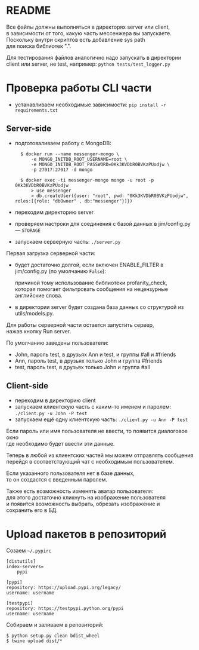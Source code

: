 # README
Все файлы должны выполняться в директорях server или client,  
в зависимости от того, какую часть мессенжера вы запускаете.  
Поскольку внутри скриптов есть добавление sys path  
для поиска библиотек ".".

Для тестирования файлов аналогично надо запускать в
директории client или server, не test, например:
```python tests/test_logger.py```


# Проверка работы CLI части

- устанавливаем необходимые зависимости:
```pip install -r requirements.txt```

## Server-side

- подготоваливаем работу с MongoDB:

        $ docker run --name messenger-mongo \
            -e MONGO_INITDB_ROOT_USERNAME=root \
            -e MONGO_INITDB_ROOT_PASSWORD=0Kk3KVDbR0BVKzPUodjw \
            -p 27017:27017 -d mongo

        $ docker exec -ti messenger-mongo mongo -u root -p 0Kk3KVDbR0BVKzPUodjw
            > use messenger
            > db.createUser({user: "root", pwd: "0Kk3KVDbR0BVKzPUodjw", roles:[{role: "dbOwner" , db:"messenger"}]})

- переходим директорию server
- проверяем настроки для соединения с базой данных в jim/config.py — ```STORAGE```
- запускаем серверную часть: ```./server.py```

Первая загрузка серверной части:

- будет достаточно долгой, если включен ENABLE_FILTER в jim/config.py (по умолчанию `False`):

    причиной тому использование библиотеки profanity_check,  
    которая помогает фильтровать сообщения на нецензурные английские слова.

- в директории server будет создана база данных со структурой из utils/models.py.  

Для работы серверной части остается запустить сервер,  
нажав кнопку Run server.
  
По умолчанию заведены пользователи:

- John, пароль test, в друзьях Ann и test, и группы #all и #friends
- Ann, пароль test, в друзьях только John и группа #friends
- test, пароль test, в друзьях только John и группа #all


## Client-side

- переходим в директорию client
- запускаем клиентскую часть с каким-то именем и паролем: ```./client.py -u John -P test```
- запускаем ещё одну клиентскую часть: ```./client.py -u Ann -P test```

Если пароль или имя пользователя не ввести, то появится диалоговое окно  
где необходимо будет ввести эти данные.  
  
Теперь в любой из клиентских частей мы можем отправлять сообщения  
перейдя в соответствующий чат с необходимым пользователем.  
  
Если указанного пользователя нет в базе данных,  
то он создастся с введенным паролем.  
  
Также есть возможность изменять аватар пользователя:  
для этого достаточно кликнуть на изображение пользователя  
и появится возможность выбрать, обрезать изображение и  
сохранить его в БД.

# Upload пакетов в репозиторий

Созаем `~/.pypirc`

    [distutils]
    index-servers=
        pypi

    [pypi]
    repository: https://upload.pypi.org/legacy/
    username: username

    [testpypi]
    repository: https://testpypi.python.org/pypi
    username: username

Собираем и заливаем в репозиторий:

```
$ python setup.py clean bdist_wheel
$ twine upload dist/*
```
